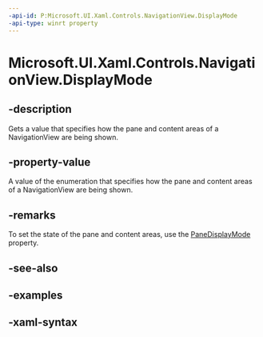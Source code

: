 ```yaml
---
-api-id: P:Microsoft.UI.Xaml.Controls.NavigationView.DisplayMode
-api-type: winrt property
---
```

<!-- Property syntax.
public NavigationViewDisplayMode DisplayMode { get; }
-->

# Microsoft.UI.Xaml.Controls.NavigationView.DisplayMode


## -description

Gets a value that specifies how the pane and content areas of a NavigationView are being shown.



## -property-value

A value of the enumeration that specifies how the pane and content areas of a NavigationView are being shown.


## -remarks
To set the state of the pane and content areas, use the [PaneDisplayMode](navigationview_panedisplaymode.md) property.

## -see-also


## -examples


## -xaml-syntax




